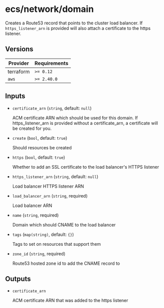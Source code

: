 # ecs/network/domain

Creates a Route53 record that points to the cluster load balancer. If `https_listener_arn` is provided will also attach a certificate to the https listener.

<!-- BEGIN_TF_DOCS -->

## Versions

| Provider  | Requirements |
| --------- | ------------ |
| terraform | `>= 0.12`    |
| `aws`     | `>= 2.40.0`  |

## Inputs

- `certificate_arn` (`string`, default: `null`)

  ACM certificate ARN which should be used for this domain. If https_listener_arn is provided without a certificate_arn, a certificate will be created for you.

- `create` (`bool`, default: `true`)

  Should resources be created

- `https` (`bool`, default: `true`)

  Whether to add an SSL certificate to the load balancer's HTTPS listener

- `https_listener_arn` (`string`, default: `null`)

  Load balancer HTTPS listener ARN

- `load_balancer_arn` (`string`, required)

  Load balancer ARN

- `name` (`string`, required)

  Domain which should CNAME to the load balancer

- `tags` (`map(string)`, default: `{}`)

  Tags to set on resources that support them

- `zone_id` (`string`, required)

  Route53 hosted zone id to add the CNAME record to

## Outputs

- `certificate_arn`

  ACM certificate ARN that was added to the https listener
